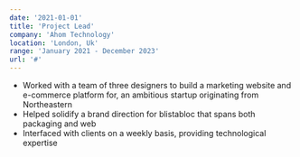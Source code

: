 ```yaml
---
date: '2021-01-01'
title: 'Project Lead'
company: 'Ahom Technology'
location: 'London, Uk'
range: 'January 2021 - December 2023'
url: '#'
---
```


- Worked with a team of three designers to build a marketing website and e-commerce platform for, an ambitious startup originating from Northeastern
- Helped solidify a brand direction for blistabloc that spans both packaging and web
- Interfaced with clients on a weekly basis, providing technological expertise
